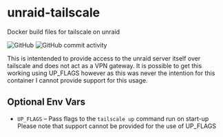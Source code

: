 # unraid-tailscale
Docker build files for tailscale on unraid

![GitHub](https://img.shields.io/github/license/deasmi/unraid-tailscale)
![GitHub commit activity](https://img.shields.io/github/commit-activity/y/deasmi/unraid-tailscale)



This is intentended to provide access to the unraid server itself over tailscale and does not act as a VPN gateway.
It is possible to get this working using UP_FLAGS however as this was never the intention for this container I cannot provide
support for this usage.

## Optional Env Vars

- `UP_FLAGS` &ndash; Pass flags to the `tailscale up` command run on start-up
Please note that support cannot be provided for the use of UP_FLAGS


